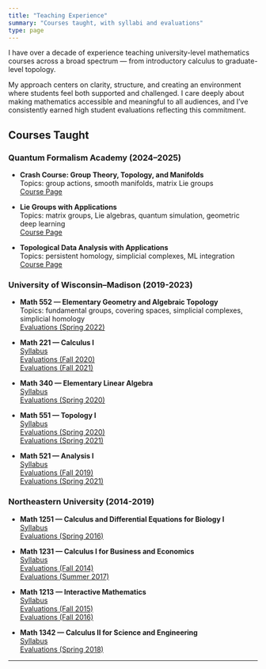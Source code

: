 ```yaml
---
title: "Teaching Experience"
summary: "Courses taught, with syllabi and evaluations"
type: page
---
```


I have over a decade of experience teaching university-level mathematics courses across a broad spectrum — from introductory calculus to graduate-level topology.

My approach centers on clarity, structure, and creating an environment where students feel both supported and challenged. I care deeply about making mathematics accessible and meaningful to all audiences, and I’ve consistently earned high student evaluations reflecting this commitment.

## Courses Taught

### Quantum Formalism Academy (2024–2025)

- **Crash Course: Group Theory, Topology, and Manifolds**  
  Topics: group actions, smooth manifolds, matrix Lie groups  
   [Course Page](https://quantumformalism.academy/crash-course-on-groups-topology-manifolds)

- **Lie Groups with Applications**  
  Topics: matrix groups, Lie algebras, quantum simulation, geometric deep learning  
   [Course Page](https://quantumformalism.academy/lie-groups-with-applications)

- **Topological Data Analysis with Applications**  
  Topics: persistent homology, simplicial complexes, ML integration  
   [Course Page](https://quantumformalism.academy/topological-data-analysis-with-applications)

### University of Wisconsin–Madison (2019-2023)

- **Math 552 — Elementary Geometry and Algebraic Topology**  
  Topics: fundamental groups, covering spaces, simplicial complexes, simplicial homology  
   [Evaluations (Spring 2022)](/myWebpage/uploads/survey_results_aggregate_20220711_1745.pdf)

- **Math 221 — Calculus I**  
   [Syllabus](/myWebpage/uploads/221-hepler-f20.pdf)  
   [Evaluations (Fall 2020)](/myWebpage/uploads/survey_results_aggregate_20210630_1337.pdf)  
   [Evaluations (Fall 2021)](/myWebpage/uploads/survey_results_aggregate_20220711_1744.pdf)

- **Math 340 — Elementary Linear Algebra**  
   [Syllabus](/myWebpage/uploads/340-hepler_spring2020.pdf)  
   [Evaluations (Spring 2020)](/myWebpage/uploads/survey_results_aggregate_20200515_0758.pdf)

- **Math 551 — Topology I**  
   [Syllabus](/myWebpage/uploads/551_hepler_spring20.docx)  
   [Evaluations (Spring 2020)](/myWebpage/uploads/survey_results_aggregate_20200525_1115.pdf)  
   [Evaluations (Spring 2021)](/myWebpage/uploads/math551_spring2021_courseevals.pdf)

- **Math 521 — Analysis I**  
   [Syllabus](/myWebpage/uploads/521_hepler_fall19.pdf)  
   [Evaluations (Fall 2019)](/myWebpage/uploads/survey_results_aggregate_20200525_1119.pdf)  
   [Evaluations (Spring 2021)](/myWebpage/uploads/math521_spring2021_courseevaluations.pdf)

### Northeastern University (2014-2019)

- **Math 1251 — Calculus and Differential Equations for Biology I**  
   [Syllabus](/myWebpage/uploads/1251syllabus.pdf)  
   [Evaluations (Spring 2016)](/myWebpage/uploads/studentevalspring2016math1251.pdf)

- **Math 1231 — Calculus I for Business and Economics**  
   [Syllabus](/myWebpage/uploads/1231syllabus.pdf)  
   [Evaluations (Fall 2014)](/myWebpage/uploads/studentevalfall2014math1231.pdf)  
   [Evaluations (Summer 2017)](/myWebpage/uploads/summer2017math1231.pdf)

- **Math 1213 — Interactive Mathematics**  
   [Syllabus](/myWebpage/uploads/1213syllabus.pdf)  
   [Evaluations (Fall 2015)](/myWebpage/uploads/studentevalfall2015math1213.pdf)  
   [Evaluations (Fall 2016)](/myWebpage/uploads/studentevalfall2016math1213.pdf)

- **Math 1342 — Calculus II for Science and Engineering**  
   [Syllabus](/myWebpage/uploads/1342-syllabus-spring-2018-hepler.pdf)  
   [Evaluations (Spring 2018)](/myWebpage/uploads/math1342spring18evals.pdf)
---